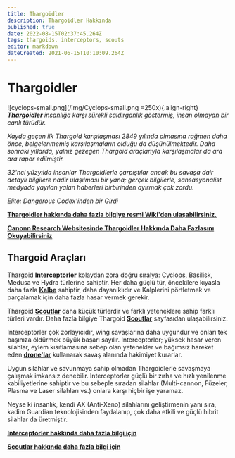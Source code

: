 ```yaml
---
title: Thargoidler
description: Thargoidler Hakkında
published: true
date: 2022-08-15T02:37:45.264Z
tags: thargoids, interceptors, scouts
editor: markdown
dateCreated: 2021-06-15T10:10:09.264Z
---
```


# Thargoidler
!\[cyclops-small.png\](/img/Cyclops-small.png =250x){.align-right} ***Thargoidler** insanlığa karşı sürekli saldırganlık göstermiş, insan olmayan bir canlı türüdür.*

*Kayda geçen ilk Thargoid karşılaşması 2849 yılında olmasına rağmen daha önce, belgelenmemiş karşılaşmaların olduğu da düşünülmektedir. Daha sonraki yıllarda, yalnız gezegen Thargoid araçlarıyla karşılaşmalar da ara ara rapor edilmiştir.*

*32'nci yüzyılda insanlar Thargoidlerle çarpıştılar ancak bu savaşa dair detaylı bilgilere nadir ulaşılması bir yana; gerçek bilgilerle, sansasyonalist medyada yayılan yalan haberleri birbirinden ayırmak çok zordu.*

*Elite: Dangerous Codex'inden bir Girdi*

[**Thargoidler hakkında daha fazla bilgiye resmi Wiki'den ulaşabilirsiniz.**](https://elite-dangerous.fandom.com/wiki/Thargoid)

[**Canonn Research Websitesinde Thargoidler Hakkında Daha Fazlasını Okuyabilirsiniz**](https://canonn.science/codex/xeno-technology/)

## Thargoid Araçları
Thargoid [**Interceptorler**](/en/interceptors) kolaydan zora doğru sıralya: Cyclops, Basilisk, Medusa ve Hydra türlerine sahiptir. Her daha güçlü tür, öncekilere kıyasla daha fazla [**Kalbe**](/en/hearts) sahiptir, daha dayanıklıdır ve Kalplerini pörtletmek ve parçalamak için daha fazla hasar vermek gerekir.

Thargoid [**Scoutlar**](/en/scouts) daha küçük türlerdir ve farklı yeteneklere sahip farklı türleri vardır. Daha fazla bilgiye Thargoid [**Scoutlar**](/en/scouts) sayfasıdan ulaşabilirsiniz.

Interceptorler çok zorlayıcıdır, wing savaşlarına daha uygundur ve onları tek başınıza öldürmek büyük başarı sayılır. Interceptorler; yüksek hasar veren silahlar, eylem kısıtlamasına sebep olan yetenekler ve bağımsız hareket eden [**drone'lar**](/en/thargon-swarms) kullanarak savaş alanında hakimiyet kurarlar.

Uygun silahlar ve savunmaya sahip olmadan Thargoidlerle savaşmaya çalışmak imkansız denebilir. Interceptorler güçlü bir zırha ve hızlı yenilenme kabiliyetlerine sahiptir ve bu sebeple sıradan silahlar (Multi-cannon, Füzeler, Plasma ve Laser silahları vs.) onlara karşı hiçbir işe yaramaz.

Neyse ki insanlık, kendi AX (Anti-Xeno) silahlarını geliştirmenin yanı sıra, kadim Guardian teknolojisinden faydalanıp, çok daha etkili ve güçlü hibrit silahlar da üretmiştir.

[**Interceptorler hakkında daha fazla bilgi için**](/en/interceptors)

[**Scoutlar hakkında daha fazla bilgi için**](/en/scouts)